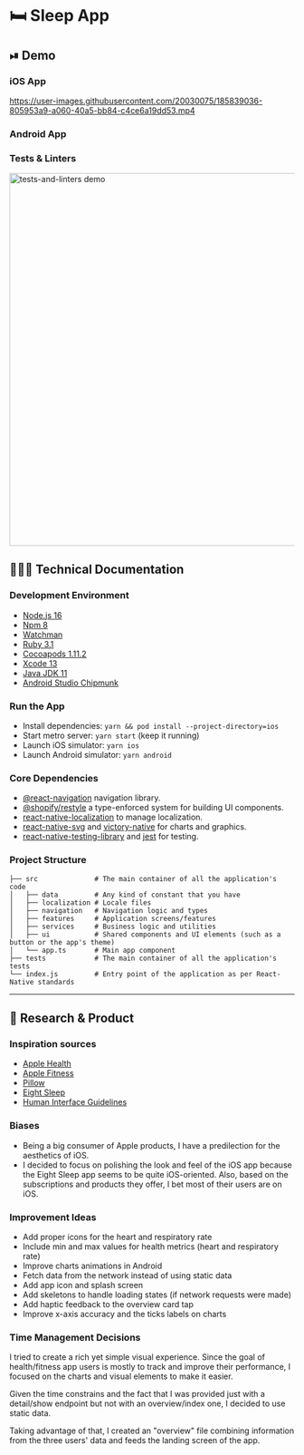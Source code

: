 # 🛏 Sleep App

## ⏯ Demo

### iOS App

https://user-images.githubusercontent.com/20030075/185839036-805953a9-a060-40a5-bb84-c4ce6a19dd53.mp4

### Android App

### Tests & Linters

<img width="658" alt="tests-and-linters demo" src="https://user-images.githubusercontent.com/20030075/185839145-6045c655-5bc7-41bd-a725-753dd226c7f9.png">

## 👨🏻‍💻 Technical Documentation

### Development Environment

- [Node.js 16](https://nodejs.org)
- [Npm 8](https://www.npmjs.com)
- [Watchman](https://facebook.github.io/watchman)
- [Ruby 3.1](https://www.ruby-lang.org/en/)
- [Cocoapods 1.11.2](https://cocoapods.org)
- [Xcode 13](https://developer.apple.com/xcode)
- [Java JDK 11](https://www.oracle.com/java/technologies/javase-jdk11-downloads.html)
- [Android Studio Chipmunk](https://developer.android.com/studio)

### Run the App

- Install dependencies: `yarn && pod install --project-directory=ios`
- Start metro server: `yarn start` (keep it running)
- Launch iOS simulator: `yarn ios`
- Launch Android simulator: `yarn android`

### Core Dependencies

- [@react-navigation](https://reactnavigation.org/) navigation library.
- [@shopify/restyle](https://github.com/Shopify/restyle) a type-enforced system for building UI components.
- [react-native-localization](https://github.com/stefalda/ReactNativeLocalization) to manage localization.
- [react-native-svg](https://github.com/react-native-svg/react-native-svg) and [victory-native](https://formidable.com/open-source/victory/) for charts and graphics.
- [react-native-testing-library](https://callstack.github.io/react-native-testing-library/) and [jest](https://facebook.github.io/jest/) for testing.

### Project Structure

```
├── src              # The main container of all the application's code
│   ├── data         # Any kind of constant that you have
│   ├── localization # Locale files
│   ├── navigation   # Navigation logic and types
│   ├── features     # Application screens/features
│   ├── services     # Business logic and utilities
│   ├── ui           # Shared components and UI elements (such as a button or the app's theme)
│   └── app.ts       # Main app component
├── tests            # The main container of all the application's tests
└── index.js         # Entry point of the application as per React-Native standards
```

---

## 🔎 Research & Product

### Inspiration sources

- [Apple Health](https://apps.apple.com/us/app/apple-health/id1242545199)
- [Apple Fitness](https://apps.apple.com/us/app/fitness/id1208224953)
- [Pillow](https://apps.apple.com/app/pillow-sleep-cycle-alarm-clock/id878691772)
- [Eight Sleep](https://apps.apple.com/uy/app/eight-sleep/id1086913845)
- [Human Interface Guidelines](https://developer.apple.com/design/human-interface-guidelines/guidelines/overview)


### Biases

- Being a big consumer of Apple products, I have a predilection for the aesthetics of iOS.
- I decided to focus on polishing the look and feel of the iOS app because the Eight Sleep app seems to be quite iOS-oriented. Also, based on the subscriptions and products they offer, I bet most of their users are on iOS.

### Improvement Ideas

- Add proper icons for the heart and respiratory rate
- Include min and max values for health metrics (heart and respiratory rate)
- Improve charts animations in Android
- Fetch data from the network instead of using static data
- Add app icon and splash screen
- Add skeletons to handle loading states (if network requests were made)
- Add haptic feedback to the overview card tap
- Improve x-axis accuracy and the ticks labels on charts

### Time Management Decisions

I tried to create a rich yet simple visual experience. Since the goal of health/fitness app users is mostly to track and improve their performance, I focused on the charts and visual elements to make it easier.

Given the time constrains and the fact that I was provided just with a detail/show endpoint but not with an overview/index one, I decided to use static data.

Taking advantage of that, I created an "overview" file combining information from the three users' data and feeds the landing screen of the app.
